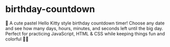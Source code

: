 # birthday-countdown
🎉 A cute pastel Hello Kitty style birthday countdown timer! Choose any date and see how many days, hours, minutes, and seconds left until the big day. Perfect for practicing JavaScript, HTML &amp; CSS while keeping things fun and colorful 🩷✨
